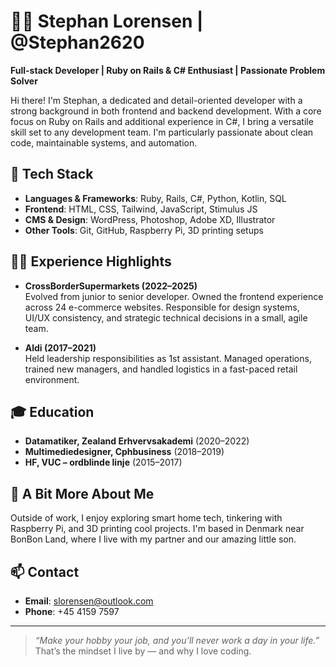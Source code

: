 # 👨‍💻 Stephan Lorensen | @Stephan2620

**Full-stack Developer | Ruby on Rails & C# Enthusiast | Passionate Problem Solver**

Hi there! I'm Stephan, a dedicated and detail-oriented developer with a strong background in both frontend and backend development. With a core focus on Ruby on Rails and additional experience in C#, I bring a versatile skill set to any development team. I'm particularly passionate about clean code, maintainable systems, and automation.

## 🔧 Tech Stack
- **Languages & Frameworks**: Ruby, Rails, C#, Python, Kotlin, SQL  
- **Frontend**: HTML, CSS, Tailwind, JavaScript, Stimulus JS  
- **CMS & Design**: WordPress, Photoshop, Adobe XD, Illustrator  
- **Other Tools**: Git, GitHub, Raspberry Pi, 3D printing setups

## 👨‍💼 Experience Highlights
- **CrossBorderSupermarkets (2022–2025)**  
  Evolved from junior to senior developer. Owned the frontend experience across 24 e-commerce websites. Responsible for design systems, UI/UX consistency, and strategic technical decisions in a small, agile team.

- **Aldi (2017–2021)**  
  Held leadership responsibilities as 1st assistant. Managed operations, trained new managers, and handled logistics in a fast-paced retail environment.

## 🎓 Education
- **Datamatiker, Zealand Erhvervsakademi** (2020–2022)  
- **Multimediedesigner, Cphbusiness** (2018–2019)  
- **HF, VUC – ordblinde linje** (2015–2017)

## 📌 A Bit More About Me
Outside of work, I enjoy exploring smart home tech, tinkering with Raspberry Pi, and 3D printing cool projects. I'm based in Denmark near BonBon Land, where I live with my partner and our amazing little son.

## 📫 Contact
- **Email**: slorensen@outlook.com  
- **Phone**: +45 4159 7597

---

> *“Make your hobby your job, and you’ll never work a day in your life.”*  
That’s the mindset I live by — and why I love coding.
